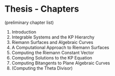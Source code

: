 Thesis - Chapters
=================

(preliminary chapter list)

1. Introduction
1. Integrable Systems and the KP Hierarchy
1. Riemann Surfaces and Algebraic Curves
1. A Computational Approach to Riemann Surfaces
1. Computing the Riemann Constant Vector
1. Computing Solutions to the KP Equation
1. Computing Bitangents to Plane Algebraic Curves
1. (Computing the Theta Divisor)